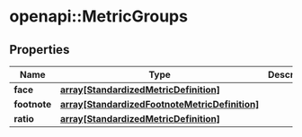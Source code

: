 # openapi::MetricGroups


## Properties
Name | Type | Description | Notes
------------ | ------------- | ------------- | -------------
**face** | [**array[StandardizedMetricDefinition]**](StandardizedMetricDefinition.md) |  | [optional] 
**footnote** | [**array[StandardizedFootnoteMetricDefinition]**](StandardizedFootnoteMetricDefinition.md) |  | [optional] 
**ratio** | [**array[StandardizedMetricDefinition]**](StandardizedMetricDefinition.md) |  | [optional] 


